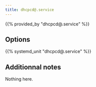 ```yaml
---
title: dhcpcd@.service
---
```


{{% provided_by "dhcpcd@.service" %}}

## Options

{{% systemd_unit "dhcpcd@.service" %}}

## Additionnal notes

Nothing here.